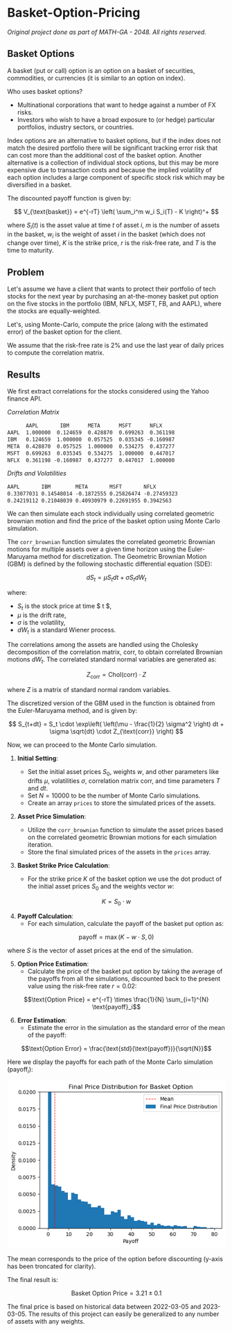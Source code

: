 # Basket-Option-Pricing

*Original project done as part of MATH-GA - 2048. All rights reserved.*

## Basket Options

A basket (put or call) option is an option on a basket of securities, commodities, or currencies (it is similar to an option on index).

Who uses basket options?

* Multinational corporations that want to hedge against a number of FX risks.
* Investors who wish to have a broad exposure to (or hedge) particular portfolios, industry sectors, or countries.

Index options are an alternative to basket options, but if the index does not match the desired portfolio there will be significant tracking error risk that can cost more than the additional cost of the basket option. Another alternative is a collection of individual stock options, but this may be more expensive due to transaction costs and because the implied volatility of each option includes a large component of specific stock risk which may be diversified in a basket.

The discounted payoff function is given by:

$$
V_{\text{basket}} =
e^{-rT} \left( \sum_i^m w_i S_i(T) - K \right)^+
$$

where $S_i(t)$ is the asset value at time $t$ of asset $i$, $m$ is the number of assets in the basket, $w_i$ is the weight of asset $i$ in the basket (which does not change over time), $K$ is the strike price, $r$ is the risk-free rate, and $T$ is the time to maturity.

## Problem 

Let's assume we have a client that wants to protect their portfolio of tech stocks for the next year by purchasing an at-the-money basket put option on the five stocks in the portfolio (IBM, NFLX, MSFT, FB, and AAPL), where the stocks are equally-weighted.

Let's, using Monte-Carlo, compute the price (along with the estimated error) of the basket option for the client.

We assume that the risk-free rate is 2% and use the last year of daily prices to compute the correlation matrix.

## Results

We first extract correlations for the stocks considered using the Yahoo finance API.

*Correlation Matrix*

          AAPL       IBM      META      MSFT      NFLX
    AAPL  1.000000  0.124659  0.428870  0.699263  0.361198
    IBM   0.124659  1.000000  0.057525  0.035345 -0.160987
    META  0.428870  0.057525  1.000000  0.534275  0.437277
    MSFT  0.699263  0.035345  0.534275  1.000000  0.447017
    NFLX  0.361198 -0.160987  0.437277  0.447017  1.000000

*Drifts and Volatilities*

    AAPL       IBM        META       MSFT       NFLX
    0.33077031 0.14548014 -0.1872555 0.25826474 -0.27459323
    0.24219112 0.21048039 0.40930979 0.22691955 0.3942563

We can then simulate each stock individually using correlated geometric brownian motion and find the price of the basket option using Monte Carlo simulation.

The `corr_brownian` function simulates the correlated geometric Brownian motions for multiple assets over a given time horizon using the Euler-Maruyama method for discretization. The Geometric Brownian Motion (GBM) is defined by the following stochastic differential equation (SDE):

$$ dS_t = \mu S_t dt + \sigma S_t dW_t $$

where:

* $S_t$ is the stock price at time $ t $,
* $\mu$ is the drift rate,
* $\sigma$ is the volatility,
* $dW_t$ is a standard Wiener process.

The correlations among the assets are handled using the Cholesky decomposition of the correlation matrix, $\text{corr}$, to obtain correlated Brownian motions $dW_t$. The correlated standard normal variables are generated as:

$$ Z_{\text{corr}} = \text{Chol}(\text{corr}) \cdot Z $$

where $Z$ is a matrix of standard normal random variables.

The discretized version of the GBM used in the function is obtained from the Euler-Maruyama method, and is given by:

$$ S_{t+dt} = S_t \cdot \exp\left( \left(\mu - \frac{1}{2} \sigma^2 \right) dt + \sigma \sqrt{dt} \cdot Z_{\text{corr}} \right) $$

Now, we can proceed to the Monte Carlo simulation.

1. **Initial Setting**:
   * Set the initial asset prices $S_0$, weights $w$, and other parameters like drifts $\mu$, volatilities $\sigma$, correlation matrix $\text{corr}$, and time parameters $T$ and $dt$.
   * Set $N = 10000$ to be the number of Monte Carlo simulations.
   * Create an array `prices` to store the simulated prices of the assets.

2. **Asset Price Simulation**:
   * Utilize the `corr_brownian` function to simulate the asset prices based on the correlated geometric Brownian motions for each simulation iteration.
   * Store the final simulated prices of the assets in the `prices` array.

3. **Basket Strike Price Calculation**:
   * For the strike price $K$ of the basket option we use the dot product of the initial asset prices $S_0$ and the weights vector $w$:

$$K = S_0 \cdot w$$

4. **Payoff Calculation**:
   * For each simulation, calculate the payoff of the basket put option as:

$$ \text{payoff} = \max(K - w \cdot S, 0) $$

where $S$ is the vector of asset prices at the end of the simulation.

5. **Option Price Estimation**:
   * Calculate the price of the basket put option by taking the average of the payoffs from all the simulations, discounted back to the present value using the risk-free rate $r = 0.02$:

$$\text{Option Price} = e^{-rT} \times \frac{1}{N} \sum_{i=1}^{N} \text{payoff}_i$$

6. **Error Estimation**:
   * Estimate the error in the simulation as the standard error of the mean of the payoff:

$$\text{Option Error} = \frac{\text{std}(\text{payoff})}{\sqrt{N}}$$

Here we display the payoffs for each path of the Monte Carlo simulation ($\text{payoff}_i$):

![alt text](results.png "results")

The mean corresponds to the price of the option before discounting (y-axis has been troncated for clarity).

The final result is:  

$$\text{Basket Option Price} = 3.21 \pm 0.1$$

The final price is based on historical data between 2022-03-05 and 2023-03-05.
The results of this project can easily be generalized to any number of assets with any weights.

